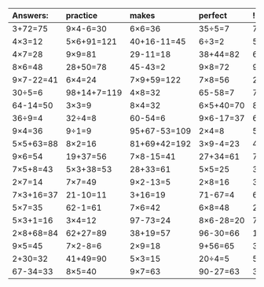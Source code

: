 | Answers: | practice | makes | perfect | ! |
| :--- | :--- | :--- | :--- | :--- |
| 3+72=75 | 9×4-6=30 | 6×6=36 | 35÷5=7 | 7×9=63 | 
| 4×3=12 | 5×6+91=121 | 40+16-11=45 | 6÷3=2 | 5×8=40 | 
| 4×7=28 | 9×9=81 | 29-11=18 | 38+44=82 | 6+24+12=42 | 
| 8×6=48 | 28+50=78 | 45-43=2 | 9×8=72 | 9×2=18 | 
| 9×7-22=41 | 6×4=24 | 7×9+59=122 | 7×8=56 | 2×6=12 | 
| 30÷5=6 | 98+14+7=119 | 4×8=32 | 65-58=7 | 78+16=94 | 
| 64-14=50 | 3×3=9 | 8×4=32 | 6×5+40=70 | 8×9=72 | 
| 36÷9=4 | 32÷4=8 | 60-54=6 | 9×6-17=37 | 6×7=42 | 
| 9×4=36 | 9÷1=9 | 95+67-53=109 | 2×4=8 | 5×2=10 | 
| 5×5+63=88 | 8×2=16 | 81+69+42=192 | 3×9-4=23 | 45+42=87 | 
| 9×6=54 | 19+37=56 | 7×8-15=41 | 27+34=61 | 72÷8=9 | 
| 7×5+8=43 | 5×3+38=53 | 28+33=61 | 5×5=25 | 3×7-12=9 | 
| 2×7=14 | 7×7=49 | 9×2-13=5 | 2×8=16 | 37+75+31=143 | 
| 7×3+16=37 | 21-10=11 | 3+16=19 | 71-67=4 | 6×1=6 | 
| 5×7=35 | 62-1=61 | 7×6=42 | 6×8=48 | 2×5=10 | 
| 5×3+1=16 | 3×4=12 | 97-73=24 | 8×6-28=20 | 7×2-14=0 | 
| 2×8+68=84 | 62+27=89 | 38+19=57 | 96-30=66 | 1×7=7 | 
| 9×5=45 | 7×2-8=6 | 2×9=18 | 9+56=65 | 3×4-4=8 | 
| 2+30=32 | 41+49=90 | 5×3=15 | 20÷4=5 | 5×2+21=31 | 
| 67-34=33 | 8×5=40 | 9×7=63 | 90-27=63 | 3×8=24 | 
